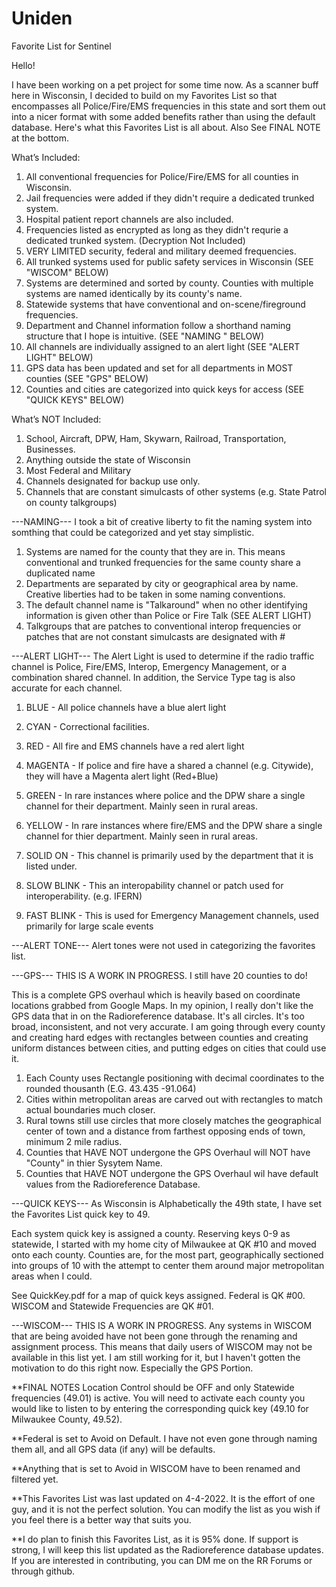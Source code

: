 # Uniden
Favorite List for Sentinel

Hello!

I have been working on a pet project for some time now. As a scanner buff here in Wisconsin, I decided to build on my Favorites List so that encompasses all Police/Fire/EMS frequencies in this state and sort them out into a nicer format with some added benefits rather than using the default database. Here's what this Favorites List is all about. Also See FINAL NOTE at the bottom.

What’s Included:
1. All conventional frequencies for Police/Fire/EMS for all counties in Wisconsin.
2. Jail frequencies were added if they didn't require a dedicated trunked system.
3. Hospital patient report channels are also included.
4. Frequencies listed as encrypted as long as they didn't requrie a dedicated trunked system. (Decryption Not Included)
5. VERY LIMITED security, federal and military deemed frequencies.
6. All trunked systems used for public safety services in Wisconsin (SEE "WISCOM" BELOW)
7. Systems are determined and sorted by county. Counties with multiple systems are named identically by its county's name.
8. Statewide systems that have conventional and on-scene/fireground frequencies.
9. Department and Channel information follow a shorthand naming structure that I hope is intuitive. (SEE "NAMING " BELOW)
10. All channels are individually assigned to an alert light (SEE "ALERT LIGHT" BELOW)
11. GPS data has been updated and set for all departments in MOST counties (SEE "GPS" BELOW)
12. Counties and cities are categorized into quick keys for access (SEE "QUICK KEYS" BELOW)

What’s NOT Included:
1. School, Aircraft, DPW, Ham, Skywarn, Railroad, Transportation, Businesses.
2. Anything outside the state of Wisconsin
3. Most Federal and Military
4. Channels designated for backup use only.
5. Channels that are constant simulcasts of other systems (e.g. State Patrol on county talkgroups)


---NAMING---
I took a bit of creative liberty to fit the naming system into somthing that could be categorized and yet stay simplistic.
1. Systems are named for the county that they are in. This means conventional and trunked frequencies for the same county share a duplicated name
2. Departments are separated by city or geographical area by name. Creative liberties had to be taken in some naming conventions.
3. The default channel name is "Talkaround" when no other identifying information is given other than Police or Fire Talk (SEE ALERT LIGHT)
4. Talkgroups that are patches to conventional interop frequencies or patches that are not constant simulcasts are designated with #


---ALERT LIGHT---
The Alert Light is used to determine if the radio traffic channel is Police, Fire/EMS, Interop, Emergency Management, or a combination shared channel. In addition, the Service Type tag is also accurate for each channel.

1. BLUE - All police channels have a blue alert light
2. CYAN - Correctional facilities.
3. RED - All fire and EMS channels have a red alert light
4. MAGENTA - If police and fire have a shared a channel (e.g. Citywide), they will have a Magenta alert light (Red+Blue)
5. GREEN - In rare instances where police and the DPW share a single channel for their department. Mainly seen in rural areas.
6. YELLOW - In rare instances where fire/EMS and the DPW share a single channel for thier department. Mainly seen in rural areas.

1. SOLID ON - This channel is primarily used by the department that it is listed under.
2. SLOW BLINK - This an interopability channel or patch used for interoperability. (e.g. IFERN)
3. FAST BLINK - This is used for Emergency Management channels, used primarily for large scale events


---ALERT TONE---
Alert tones were not used in categorizing the favorites list. 


---GPS---
THIS IS A WORK IN PROGRESS. I still have 20 counties to do!

This is a complete GPS overhaul which is heavily based on coordinate locations grabbed from Google Maps. In my opinion, I really don't like the GPS data that in on the Radioreference database. It's all circles. It's too broad, inconsistent, and not very accurate. I am going through every county and creating hard edges with rectangles between counties and creating uniform distances between cities, and putting edges on cities that could use it. 

1. Each County uses Rectangle positioning with decimal coordinates to the rounded thousanth (E.G. 43.435 -91.064)
2. Cities within metropolitan areas are carved out with rectangles to match actual boundaries much closer.
3. Rural towns still use circles that more closely matches the geographical center of town and a distance from farthest opposing ends of town, minimum 2 mile radius.
4. Counties that HAVE NOT undergone the GPS Overhaul will NOT have "County" in thier Sysytem Name. 
5. Counties that HAVE NOT undergone the GPS Overhaul wil have default values from the Radioreference Database.


---QUICK KEYS---
As Wisconsin is Alphabetically the 49th state, I have set the Favorites List quick key to 49.

Each system quick key is assigned a county. Reserving keys 0-9 as statewide, I started with my home city of Milwaukee at QK #10 and moved onto each county. Counties are, for the most part, geographically sectioned into groups of 10 with the attempt to center them around major metropolitan areas when I could.

See QuickKey.pdf for a map of quick keys assigned. Federal is QK #00. WISCOM and Statewide Frequencies are QK #01.


---WISCOM---
THIS IS A WORK IN PROGRESS. Any systems in WISCOM that are being avoided have not been gone through the renaming and assignment process. This means that daily users of WISCOM may not be available in this list yet. I am still working for it, but I haven't gotten the motivation to do this right now. Especially the GPS Portion.


**FINAL NOTES
Location Control should be OFF and only Statewide frequencies (49.01) is active. You will need to activate each county you would like to listen to by entering the corresponding quick key (49.10 for Milwaukee County, 49.52). 

**Federal is set to Avoid on Default. I have not even gone through naming them all, and all GPS data (if any) will be defaults.

**Anything that is set to Avoid in WISCOM have to been renamed and filtered yet.

**This Favorites List was last updated on 4-4-2022. It is the effort of one guy, and it is not the perfect solution. You can modify the list as you wish if you feel there is a better way that suits you.

**I do plan to finish this Favorites List, as it is 95% done. If support is strong, I will keep this list updated as the Radioreference database updates. If you are interested in contributing, you can DM me on the RR Forums or through github.

